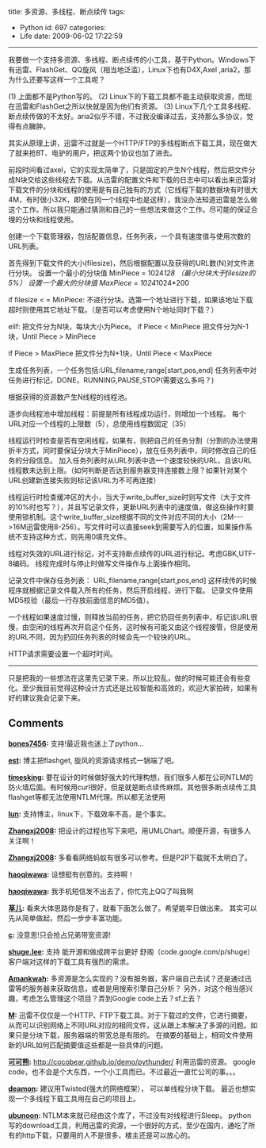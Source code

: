 title: 多资源、多线程、断点续传
tags:
  - Python
id: 697
categories:
  - Life
date: 2009-06-02 17:22:59
---

我要做一个支持多资源、多线程、断点续传的小工具，基于Python。Windows下有迅雷、FlashGet、QQ旋风（相当地泛滥），Linux下也有D4X,Axel ,aria2，那为什么还要写这样一个工具呢？

(1) 上面都不是Python写的。
(2) Linux下的下载工具都不能主动获取资源，而现在迅雷和FlashGet之所以快就是因为他们有资源。
(3) Linux下几个工具多线程、断点续传做的不太好。aria2似乎不错，不过我没编译过去，支持那么多协议，觉得有点臃肿。

其实从原理上讲，迅雷不过就是一个HTTP/FTP的多线程断点下载工具，现在做大了就来抢BT、电驴的用户，把这两个协议也加了进去。

前段时间看过axel，它的实现太简单了，只是固定的产生N个线程，然后把文件分成N块交给这些线程去下载。从迅雷的配置文件和下载的日志中可以看出来迅雷对下载文件的分块和线程的使用是有自己独有的方式（它线程下载的数据块有时很大4M，有时很小32K，即使在同一个线程中也是这样），我没办法知道迅雷是怎么做这个工作。所以我只能通过猜测和自己的一些想法来做这个工作。尽可能的保证合理的分块和线程使用。

创建一个下载管理器，包括配置信息，任务列表，一个具有速度值与使用次数的URL列表。

首先得到下载文件的大小(filesize)，然后根据配置以及获得的URL数(N)对文件进行分块。
设置一个最小的分块值 MinPiece = 1024*128 （最小分块大于filesize的5%）
设置一个最大的分块值 MaxPiece = 1024*1024*200

if filesize < = MinPiece:
不进行分块。选第一个地址进行下载，如果该地址下载超时则使用其它地址下载。（是否可以考虑使用N个地址同时下载？）

elif:
把文件分为N块，每块大小为Piece。
if Piece < MinPiece
把文件分为N-1块，Until Piece > MinPiece

if Piece > MaxPiece
把文件分为N+1块，Until Piece < MaxPiece

生成任务列表，一个任务包括:URL,filename,range[start,pos,end]
任务列表中对任务进行标记，DONE，RUNNING,PAUSE,STOP(需要这么多吗？)

根据获得的资源数产生N线程的线程池。

逐步向线程池中增加线程：前提是所有线程成功运行，则增加一个线程。
每个URL对应一个线程的上限数（5），总使用线程数固定（35）

线程运行时检查是否有空闲线程，如果有，则把自己的任务分割（分割的办法使用折半方式，同时要保证分块大于MinPiece），放在任务列表中，同时修改自己的任务的分段信息。
加入任务列表时从URL列表中选一个速度较快的URL，且该URL线程数未达到上限。（如何判断是否达到服务器支持连接数上限？如果针对某个URL创建新连接失败则标记该URL为不可再连接）

线程运行时检查缓冲区的大小，当大于write_buffer_size时则写文件（大于文件的10%时也写？），并且写记录文件，更新URL列表中的速度值，做这些操作时要使用锁机制。这个write_buffer_size根据不同的文件对应不同的大小（2M--->16M迅雷使用8-256）。写文件时可以直接seek到需要写入的位置，如果操作系统不支持这种方式，则先用0填充文件。

线程对失效的URL进行标记，对不支持断点续传的URL进行标记。考虑GBK,UTF-8编码。
线程完成时与停止时做写文件操作与上面操作相同。

记录文件中保存任务列表：
URL,filename,range[start,pos,end]
这样续传的时候程序就根据记录文件载入所有的任务，然后开启线程，进行下载。
记录文件使用MD5校验（最后一行存放前面信息的MD5值）。

一个线程如果速度过慢，则释放当前的任务，把它扔回任务列表中，标记该URL很慢，由空闲的线程再次开启这个任务，这时候有可能又由这个线程接管，但是使用的URL不同，因为扔回任务列表的时候会先一个较快的URL。

HTTP请求需要设置一个超时时间。

----------------------------------------------------------------------
只是把我的一些想法在这里先记录下来，所以比较乱，做的时候可能还会有些变化。至少我目前觉得这种设计方式还是比较智能和高效的，欢迎大家拍砖，如果有好的建议我会记录下来。
## Comments

**[bones7456](#6028 "2009-06-03 17:23:56"):** 支持!最近我也迷上了python...

**[est](#6029 "2009-06-03 17:52:13"):** 博主把flashget, 旋风的资源请求格式一锅端了吧。

**[timesking](#6030 "2009-06-03 20:32:35"):** 要在设计的时候做好强大的代理构想，我们很多人都在公司NTLM的防火墙后面。有时候用curl很好，但是就是断点续传麻烦。其他很多断点续传工具flashget等都无法使用NTLM代理。所以都无法使用

**[lun](#6041 "2009-06-04 12:33:22"):** 支持博主，linux下，下载效率不高，是个事实。

**[Zhangxj2008](#6042 "2009-06-04 14:04:24"):** 把设计的过程也写下来吧，用UMLChart。顺便开源，有很多人关注啊！

**[Zhangxj2008](#6043 "2009-06-04 14:06:25"):** 多看看网络蚂蚁有很多可以参考。但是P2P下载就不太明白了。

**[haoqiwawa](#6044 "2009-06-04 14:14:47"):** 设想挺有创意的。支持啊！

**[haoqiwawa](#6045 "2009-06-04 14:58:40"):** 我手机短信发不出去了，你忙完上QQ了叫我啊

**[草儿](#6046 "2009-06-04 15:01:18"):** 看来大体思路你是有了，就看下面怎么做了。希望能早日做出来。 其实可以先从简单做起，然后一步步丰富功能。

**[c](#6058 "2009-06-05 21:25:45"):** 没意思!只会抢占兄弟带宽资源!

**[shuge.lee](#6111 "2009-06-11 12:57:44"):** 支持 能开源和做成跨平台更好 舒阁（code.google.com/p/shuge）客户端对这样的下载工具有强烈的需求。

**[Amankwah](#6129 "2009-06-13 07:24:29"):** 多资源是怎么实现的？没有服务器，客户端自己去试？还是通过迅雷等的服务器来获取信息，或者是用搜索引擎自己分析？ 另外，对这个相当感兴趣，考虑怎么管理这个项目？弄到Google code上去？sf上去？

**[M](#6123 "2009-06-12 14:21:26"):** 迅雷不仅仅是一个HTTP、FTP下载工具。对于下载过的文件，它进行摘要，从而可以识别网络上不同URL对应的相同文件，这从跟上本解决了多源的问题。如果只是分块下载，服务器端的带宽总是有限的。 在摘要的基础上，相同文件使用新的URL如何匹配摘要值这些都是一些具体的问题。

**[可可熊](#6134 "2009-06-13 09:44:17"):** http://cocobear.github.io/demo/pythunder/ 利用迅雷的资源。 google code，也不会是个大东西，一个小工具而已。不过最近一直忙公司的事。。。

**[deamon](#6690 "2009-11-10 19:56:50"):** 建议用Twisted(强大的网络框架）， 可以单线程分块下载。 最近也想实现一个多线程下载工具用在自己的项目上。

**[ubunoon](#7536 "2010-03-02 18:41:20"):** NTLM本来就已经由这个库了，不过没有对线程进行Sleep。 python写的download工具，利用迅雷的资源，一个很好的方式，至少在国内，通吃了所有的http下载，只要用的人不是很多，楼主还是可以放心的。

